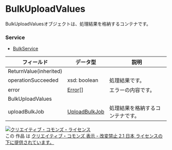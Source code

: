 # BulkUploadValues
BulkUploadValuesオブジェクトは、処理結果を格納するコンテナです。
### Service
+ [BulkService](../services/BulkService.md)

| フィールド | データ型 | 説明 | 
|---|---|---|
| ReturnValue(inherited)|||
| operationSucceeded| xsd: boolean| 処理結果です。 |
| error| <a href="./Error.md"><span>Error</span></a>[]| エラーの内容です。 |
| BulkUploadValues|||
| uploadBulkJob| <a href="./UploadBulkJob.md"><span>UploadBulkJob</span></a>| 処理結果を格納するコンテナです。 |
<a rel="license" href="http://creativecommons.org/licenses/by-nd/2.1/jp/"><img alt="クリエイティブ・コモンズ・ライセンス" style="border-width:0" src="https://i.creativecommons.org/l/by-nd/2.1/jp/88x31.png" /></a><br />この 作品 は <a rel="license" href="http://creativecommons.org/licenses/by-nd/2.1/jp/">クリエイティブ・コモンズ 表示 - 改変禁止 2.1 日本 ライセンスの下に提供されています。</a>
